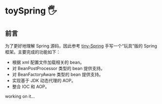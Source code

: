 # toySpring :raised_hand_with_fingers_splayed:

## 前言

为了更好地理解 Spring 源码，因此参考 [tiny-Spring](https://github.com/code4craft/tiny-spring) 手写一个“玩具”版的 Spring 框架。主要完成的功能如下：

- 根据 xml 配置文件加载相关的 bean。
- 对 BeanPostProcessor 类型的 bean 提供支持。
- 对 BeanFactoryAware 类型的 bean 提供支持。
- 实现基于 JDK 动态代理的 AOP。
- 整合 IOC 和 AOP。



working on it...

